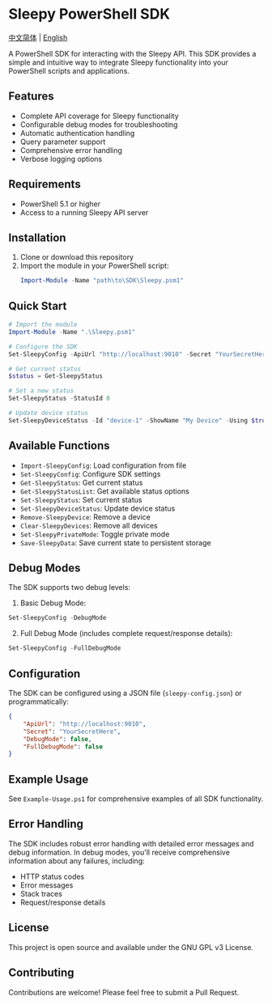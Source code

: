 # Sleepy PowerShell SDK

[中文简体](README_zh.md) | [English](README.md)

A PowerShell SDK for interacting with the Sleepy API. This SDK provides a simple and intuitive way to integrate Sleepy functionality into your PowerShell scripts and applications.

## Features

- Complete API coverage for Sleepy functionality
- Configurable debug modes for troubleshooting
- Automatic authentication handling
- Query parameter support
- Comprehensive error handling
- Verbose logging options

## Requirements

- PowerShell 5.1 or higher
- Access to a running Sleepy API server

## Installation

1. Clone or download this repository
2. Import the module in your PowerShell script:
   ```powershell
   Import-Module -Name "path\to\SDK\Sleepy.psm1"
   ```

## Quick Start

```powershell
# Import the module
Import-Module -Name ".\Sleepy.psm1"

# Configure the SDK
Set-SleepyConfig -ApiUrl "http://localhost:9010" -Secret "YourSecretHere"

# Get current status
$status = Get-SleepyStatus

# Set a new status
Set-SleepyStatus -StatusId 0

# Update device status
Set-SleepyDeviceStatus -Id "device-1" -ShowName "My Device" -Using $true -AppName "PowerShell"
```

## Available Functions

- `Import-SleepyConfig`: Load configuration from file
- `Set-SleepyConfig`: Configure SDK settings
- `Get-SleepyStatus`: Get current status
- `Get-SleepyStatusList`: Get available status options
- `Set-SleepyStatus`: Set current status
- `Set-SleepyDeviceStatus`: Update device status
- `Remove-SleepyDevice`: Remove a device
- `Clear-SleepyDevices`: Remove all devices
- `Set-SleepyPrivateMode`: Toggle private mode
- `Save-SleepyData`: Save current state to persistent storage

## Debug Modes

The SDK supports two debug levels:

1. Basic Debug Mode:
```powershell
Set-SleepyConfig -DebugMode
```

2. Full Debug Mode (includes complete request/response details):
```powershell
Set-SleepyConfig -FullDebugMode
```

## Configuration

The SDK can be configured using a JSON file (`sleepy-config.json`) or programmatically:

```json
{
    "ApiUrl": "http://localhost:9010",
    "Secret": "YourSecretHere",
    "DebugMode": false,
    "FullDebugMode": false
}
```

## Example Usage

See `Example-Usage.ps1` for comprehensive examples of all SDK functionality.

## Error Handling

The SDK includes robust error handling with detailed error messages and debug information. In debug modes, you'll receive comprehensive information about any failures, including:

- HTTP status codes
- Error messages
- Stack traces
- Request/response details

## License

This project is open source and available under the GNU GPL v3 License.

## Contributing

Contributions are welcome! Please feel free to submit a Pull Request.